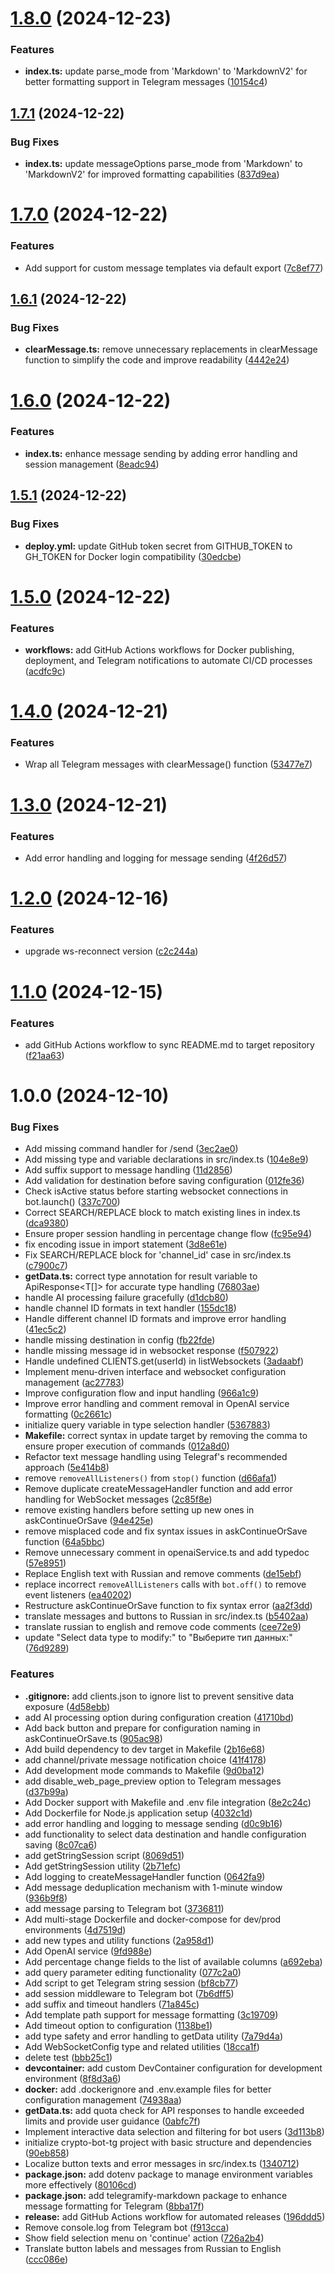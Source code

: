 # [1.8.0](https://github.com/cryptoscan-pro/crypto-bot-tg/compare/v1.7.1...v1.8.0) (2024-12-23)


### Features

* **index.ts:** update parse_mode from 'Markdown' to 'MarkdownV2' for better formatting support in Telegram messages ([10154c4](https://github.com/cryptoscan-pro/crypto-bot-tg/commit/10154c4d683d9b4e3e9a6dc3f43f6badac85e50b))

## [1.7.1](https://github.com/cryptoscan-pro/crypto-bot-tg/compare/v1.7.0...v1.7.1) (2024-12-22)


### Bug Fixes

* **index.ts:** update messageOptions parse_mode from 'Markdown' to 'MarkdownV2' for improved formatting capabilities ([837d9ea](https://github.com/cryptoscan-pro/crypto-bot-tg/commit/837d9ea160aa87e94fd9b74ae56771735c048f28))

# [1.7.0](https://github.com/cryptoscan-pro/crypto-bot-tg/compare/v1.6.1...v1.7.0) (2024-12-22)


### Features

* Add support for custom message templates via default export ([7c8ef77](https://github.com/cryptoscan-pro/crypto-bot-tg/commit/7c8ef776f086643c08e80272f85b3774b9a0aa42))

## [1.6.1](https://github.com/cryptoscan-pro/crypto-bot-tg/compare/v1.6.0...v1.6.1) (2024-12-22)


### Bug Fixes

* **clearMessage.ts:** remove unnecessary replacements in clearMessage function to simplify the code and improve readability ([4442e24](https://github.com/cryptoscan-pro/crypto-bot-tg/commit/4442e24a0bef57a9715acfa910f3372c0e345807))

# [1.6.0](https://github.com/cryptoscan-pro/crypto-bot-tg/compare/v1.5.1...v1.6.0) (2024-12-22)


### Features

* **index.ts:** enhance message sending by adding error handling and session management ([8eadc94](https://github.com/cryptoscan-pro/crypto-bot-tg/commit/8eadc9492494fcd0030fce733e91b66f6ee48383))

## [1.5.1](https://github.com/cryptoscan-pro/crypto-bot-tg/compare/v1.5.0...v1.5.1) (2024-12-22)


### Bug Fixes

* **deploy.yml:** update GitHub token secret from GITHUB_TOKEN to GH_TOKEN for Docker login compatibility ([30edcbe](https://github.com/cryptoscan-pro/crypto-bot-tg/commit/30edcbee3e2cdedafa5e01d597d091c59c548f2f))

# [1.5.0](https://github.com/cryptoscan-pro/crypto-bot-tg/compare/v1.4.0...v1.5.0) (2024-12-22)


### Features

* **workflows:** add GitHub Actions workflows for Docker publishing, deployment, and Telegram notifications to automate CI/CD processes ([acdfc9c](https://github.com/cryptoscan-pro/crypto-bot-tg/commit/acdfc9c0ef3eb7dac15aabdd76970774fce2819c))

# [1.4.0](https://github.com/cryptoscan-pro/crypto-bot-tg/compare/v1.3.0...v1.4.0) (2024-12-21)


### Features

* Wrap all Telegram messages with clearMessage() function ([53477e7](https://github.com/cryptoscan-pro/crypto-bot-tg/commit/53477e7a40cce0e5a2ebcf74934d00f21e3449f2))

# [1.3.0](https://github.com/cryptoscan-pro/crypto-bot-tg/compare/v1.2.0...v1.3.0) (2024-12-21)


### Features

* Add error handling and logging for message sending ([4f26d57](https://github.com/cryptoscan-pro/crypto-bot-tg/commit/4f26d57664a961220684d0e6be15a74c6383bd81))

# [1.2.0](https://github.com/cryptoscan-pro/crypto-bot-tg/compare/v1.1.0...v1.2.0) (2024-12-16)


### Features

* upgrade ws-reconnect version ([c2c244a](https://github.com/cryptoscan-pro/crypto-bot-tg/commit/c2c244a2a9493ddc22611dbd4d9b26d5e17c6126))

# [1.1.0](https://github.com/cryptoscan-pro/crypto-bot-tg/compare/v1.0.0...v1.1.0) (2024-12-15)


### Features

* add GitHub Actions workflow to sync README.md to target repository ([f21aa63](https://github.com/cryptoscan-pro/crypto-bot-tg/commit/f21aa6350cf5e5e3cb2a364fe25510e431a63386))

# 1.0.0 (2024-12-10)


### Bug Fixes

* Add missing command handler for /send ([3ec2ae0](https://github.com/cryptoscan-pro/crypto-bot-tg/commit/3ec2ae0d68490c0fa691be85a4dcde17151801cb))
* Add missing type and variable declarations in src/index.ts ([104e8e9](https://github.com/cryptoscan-pro/crypto-bot-tg/commit/104e8e9b9688d4bfdfc8ec1b15f32f7f6112646b))
* Add suffix support to message handling ([11d2856](https://github.com/cryptoscan-pro/crypto-bot-tg/commit/11d28569ca2f0055531bd82242fc2e4a1d3bc0f3))
* Add validation for destination before saving configuration ([012fe36](https://github.com/cryptoscan-pro/crypto-bot-tg/commit/012fe366506556aeab454bda9e8362d3c0504bc1))
* Check isActive status before starting websocket connections in bot.launch() ([337c700](https://github.com/cryptoscan-pro/crypto-bot-tg/commit/337c700e426668db138a22b85bcda5df039c14f6))
* Correct SEARCH/REPLACE block to match existing lines in index.ts ([dca9380](https://github.com/cryptoscan-pro/crypto-bot-tg/commit/dca9380b2256155490907ed79bfd3e74ebc70149))
* Ensure proper session handling in percentage change flow ([fc95e94](https://github.com/cryptoscan-pro/crypto-bot-tg/commit/fc95e94aed3c8cb144f0913a731f371b9fa67f55))
* fix encoding issue in import statement ([3d8e61e](https://github.com/cryptoscan-pro/crypto-bot-tg/commit/3d8e61ed474e161769baec992956dbf00b427e5f))
* Fix SEARCH/REPLACE block for 'channel_id' case in src/index.ts ([c7900c7](https://github.com/cryptoscan-pro/crypto-bot-tg/commit/c7900c764ff5d7f34f4d771157369379f6676d9f))
* **getData.ts:** correct type annotation for result variable to ApiResponse<T[]> for accurate type handling ([76803ae](https://github.com/cryptoscan-pro/crypto-bot-tg/commit/76803ae713ea59df36a86fb05afe35192761f97c))
* handle AI processing failure gracefully ([d1dcb80](https://github.com/cryptoscan-pro/crypto-bot-tg/commit/d1dcb80cbcf2a1ad6b27107ce1d9b340dee52a97))
* handle channel ID formats in text handler ([155dc18](https://github.com/cryptoscan-pro/crypto-bot-tg/commit/155dc18c8d729db74143e07c3238ad838a1e6b5e))
* Handle different channel ID formats and improve error handling ([41ec5c2](https://github.com/cryptoscan-pro/crypto-bot-tg/commit/41ec5c2c6ea8fc702ffc956eeb3188fdbd8120c2))
* handle missing destination in config ([fb22fde](https://github.com/cryptoscan-pro/crypto-bot-tg/commit/fb22fdea22abd9a1cb6a8fc4f9148f8e000acf2d))
* handle missing message id in websocket response ([f507922](https://github.com/cryptoscan-pro/crypto-bot-tg/commit/f5079221c731d2485f3a786c4b0f986442028a03))
* Handle undefined CLIENTS.get(userId) in listWebsockets ([3adaabf](https://github.com/cryptoscan-pro/crypto-bot-tg/commit/3adaabf406dc6684589d432139dc17d039a98453))
* Implement menu-driven interface and websocket configuration management ([ac27783](https://github.com/cryptoscan-pro/crypto-bot-tg/commit/ac27783e932afcbd18002cb0445c199cd1b65df3))
* Improve configuration flow and input handling ([966a1c9](https://github.com/cryptoscan-pro/crypto-bot-tg/commit/966a1c9abbe6bbafd5d98b82d8ea8836f590ad2b))
* Improve error handling and comment removal in OpenAI service formatting ([0c2661c](https://github.com/cryptoscan-pro/crypto-bot-tg/commit/0c2661c004f23279b014a9f0c28b5710e0534067))
* initialize query variable in type selection handler ([5367883](https://github.com/cryptoscan-pro/crypto-bot-tg/commit/5367883ad7f877472839da40fc003181583e6fb1))
* **Makefile:** correct syntax in update target by removing the comma to ensure proper execution of commands ([012a8d0](https://github.com/cryptoscan-pro/crypto-bot-tg/commit/012a8d040f681b301578dbc5f3220303391a7b97))
* Refactor text message handling using Telegraf's recommended approach ([5e414b8](https://github.com/cryptoscan-pro/crypto-bot-tg/commit/5e414b818052b4fd092bb489de11274c72122c9b))
* remove `removeAllListeners()` from `stop()` function ([d66afa1](https://github.com/cryptoscan-pro/crypto-bot-tg/commit/d66afa12b29c37636ae67e68811c1e25551e3ea6))
* Remove duplicate createMessageHandler function and add error handling for WebSocket messages ([2c85f8e](https://github.com/cryptoscan-pro/crypto-bot-tg/commit/2c85f8e20b8943b4c64cfe8708eb45acf65d7b8b))
* remove existing handlers before setting up new ones in askContinueOrSave ([94e425e](https://github.com/cryptoscan-pro/crypto-bot-tg/commit/94e425e57b425f5e8b6d31b5b362d7f2085ae044))
* remove misplaced code and fix syntax issues in askContinueOrSave function ([64a5bbc](https://github.com/cryptoscan-pro/crypto-bot-tg/commit/64a5bbc0cbff51ccc32f20a8a9b2dc0781152308))
* Remove unnecessary comment in openaiService.ts and add typedoc ([57e8951](https://github.com/cryptoscan-pro/crypto-bot-tg/commit/57e89513186666f27115f0c20045d21f38429e61))
* Replace English text with Russian and remove comments ([de15ebf](https://github.com/cryptoscan-pro/crypto-bot-tg/commit/de15ebfda863294cda12c5516ba70bda7c25dcda))
* replace incorrect `removeAllListeners` calls with `bot.off()` to remove event listeners ([ea40202](https://github.com/cryptoscan-pro/crypto-bot-tg/commit/ea40202309ebc72bbc19b2e59715eff5b63fb92c))
* Restructure askContinueOrSave function to fix syntax error ([aa2f3dd](https://github.com/cryptoscan-pro/crypto-bot-tg/commit/aa2f3dd3721ba9d77cb61f5c22335aac2e6aee6f))
* translate messages and buttons to Russian in src/index.ts ([b5402aa](https://github.com/cryptoscan-pro/crypto-bot-tg/commit/b5402aab0c53fb24cde15749904e542e0720cc2d))
* translate russian to english and remove code comments ([cee72e9](https://github.com/cryptoscan-pro/crypto-bot-tg/commit/cee72e902840bba724a5825e658237893ba47320))
* update "Select data type to modify:" to "Выберите тип данных:" ([76d9289](https://github.com/cryptoscan-pro/crypto-bot-tg/commit/76d9289bf1110ad404287304f8fcfa589bf63099))


### Features

* **.gitignore:** add clients.json to ignore list to prevent sensitive data exposure ([4d58ebb](https://github.com/cryptoscan-pro/crypto-bot-tg/commit/4d58ebb2cbc1258fb0bad978c2622879b9cab21b))
* add AI processing option during configuration creation ([41710bd](https://github.com/cryptoscan-pro/crypto-bot-tg/commit/41710bd2e748f1ba0495c57ddb4500e552df7fef))
* Add back button and prepare for configuration naming in askContinueOrSave.ts ([905ac98](https://github.com/cryptoscan-pro/crypto-bot-tg/commit/905ac984b8d079eb24a2a49cc0da9a8601dbda19))
* Add build dependency to dev target in Makefile ([2b16e68](https://github.com/cryptoscan-pro/crypto-bot-tg/commit/2b16e683ed490a34f69b32cf99e1318abc2cd4c4))
* add channel/private message notification choice ([41f4178](https://github.com/cryptoscan-pro/crypto-bot-tg/commit/41f4178baa2db1de8b6726886388dedbd10cd8ae))
* Add development mode commands to Makefile ([9d0ba12](https://github.com/cryptoscan-pro/crypto-bot-tg/commit/9d0ba126057ea9c4c6b86f2a22d2fe9d32189051))
* add disable_web_page_preview option to Telegram messages ([d37b99a](https://github.com/cryptoscan-pro/crypto-bot-tg/commit/d37b99a42f83ce7542f985c48cc5f6b92546c129))
* Add Docker support with Makefile and .env file integration ([8e2c24c](https://github.com/cryptoscan-pro/crypto-bot-tg/commit/8e2c24c78d5ac72a410c9f1826ed409eb989bc88))
* Add Dockerfile for Node.js application setup ([4032c1d](https://github.com/cryptoscan-pro/crypto-bot-tg/commit/4032c1dc8acc32a68dab25ef59424de8724c6720))
* add error handling and logging to message sending ([d0c9b16](https://github.com/cryptoscan-pro/crypto-bot-tg/commit/d0c9b163676b90508df6ee968ac3d127fe882151))
* add functionality to select data destination and handle configuration saving ([8c07ca6](https://github.com/cryptoscan-pro/crypto-bot-tg/commit/8c07ca68ccf3d1bb5eeeedd947a55ab605c4bb86))
* add getStringSession script ([8069d51](https://github.com/cryptoscan-pro/crypto-bot-tg/commit/8069d51b30a4d81f66f59e81ccd616a1fd775eac))
* Add getStringSession utility ([2b71efc](https://github.com/cryptoscan-pro/crypto-bot-tg/commit/2b71efc211614298c863b2295559cf0015fede48))
* Add logging to createMessageHandler function ([0642fa9](https://github.com/cryptoscan-pro/crypto-bot-tg/commit/0642fa9d6ce1e29304caf2e8de955bcfffcf4c5d))
* Add message deduplication mechanism with 1-minute window ([936b9f8](https://github.com/cryptoscan-pro/crypto-bot-tg/commit/936b9f8c32014f16d1aa4ab1cffe3b398e7169f3))
* add message parsing to Telegram bot ([3736811](https://github.com/cryptoscan-pro/crypto-bot-tg/commit/373681138d382c9e9b89dc7e3f290307b9e35837))
* Add multi-stage Dockerfile and docker-compose for dev/prod environments ([4d7519d](https://github.com/cryptoscan-pro/crypto-bot-tg/commit/4d7519d770d2974c92c59d12a4507d969faff60d))
* add new types and utility functions ([2a958d1](https://github.com/cryptoscan-pro/crypto-bot-tg/commit/2a958d1d738a15a56520ad2987eb78d4fd8fe4dd))
* Add OpenAI service ([9fd988e](https://github.com/cryptoscan-pro/crypto-bot-tg/commit/9fd988e623b42e5cb128ad14a98608da8fac0ce6))
* Add percentage change fields to the list of available columns ([a692eba](https://github.com/cryptoscan-pro/crypto-bot-tg/commit/a692ebab94860eaceec78a7c67e8d8d125f75eaa))
* add query parameter editing functionality ([077c2a0](https://github.com/cryptoscan-pro/crypto-bot-tg/commit/077c2a0795a35e2cb2c05d4945001e5ec3462ab8))
* Add script to get Telegram string session ([bf8cb77](https://github.com/cryptoscan-pro/crypto-bot-tg/commit/bf8cb77d93e1d33f5b2756bea8f04c7b638c5662))
* add session middleware to Telegram bot ([7b6dff5](https://github.com/cryptoscan-pro/crypto-bot-tg/commit/7b6dff55e07bfc0f2b484b3a929caf8beb82bb1e))
* add suffix and timeout handlers ([71a845c](https://github.com/cryptoscan-pro/crypto-bot-tg/commit/71a845c073af7f1d7e665851dab2c9b37b10814e))
* Add template path support for message formatting ([3c19709](https://github.com/cryptoscan-pro/crypto-bot-tg/commit/3c1970996acb42066e725f822c958e72c3290647))
* Add timeout option to configuration ([1138be1](https://github.com/cryptoscan-pro/crypto-bot-tg/commit/1138be121f407d289667a6a3fa93cb8a8e3b2f5b))
* add type safety and error handling to getData utility ([7a79d4a](https://github.com/cryptoscan-pro/crypto-bot-tg/commit/7a79d4a48b069c6da9c44c08280e9cdb640a74ff))
* Add WebSocketConfig type and related utilities ([18cca1f](https://github.com/cryptoscan-pro/crypto-bot-tg/commit/18cca1fd9a391a8fa1d8bc691791d1de5bee28db))
* delete test ([bbb25c1](https://github.com/cryptoscan-pro/crypto-bot-tg/commit/bbb25c1e32599f4b3a878ce9682527976aa80055))
* **devcontainer:** add custom DevContainer configuration for development environment ([8f8d3a6](https://github.com/cryptoscan-pro/crypto-bot-tg/commit/8f8d3a6dab544681712592ab38b1b7ac4a31e4b7))
* **docker:** add .dockerignore and .env.example files for better configuration management ([74938aa](https://github.com/cryptoscan-pro/crypto-bot-tg/commit/74938aa1fa3dd3aa263a1a32ee538f15dc4c513c))
* **getData.ts:** add quota check for API responses to handle exceeded limits and provide user guidance ([0abfc7f](https://github.com/cryptoscan-pro/crypto-bot-tg/commit/0abfc7f7981aa1da4874318d4dcaa06cf7fd42eb))
* Implement interactive data selection and filtering for bot users ([3d113b8](https://github.com/cryptoscan-pro/crypto-bot-tg/commit/3d113b81f838bc2ca2026d8e14e8e0d232edbd50))
* initialize crypto-bot-tg project with basic structure and dependencies ([90eb858](https://github.com/cryptoscan-pro/crypto-bot-tg/commit/90eb858571aa2cfe83445a8460284861a636b4f7))
* Localize button texts and error messages in src/index.ts ([1340712](https://github.com/cryptoscan-pro/crypto-bot-tg/commit/1340712cab78e40f2122306fa421af416a079298))
* **package.json:** add dotenv package to manage environment variables more effectively ([80106cd](https://github.com/cryptoscan-pro/crypto-bot-tg/commit/80106cd30de3a01695629f03ecc3c6f898eeb4b3))
* **package.json:** add telegramify-markdown package to enhance message formatting for Telegram ([8bba17f](https://github.com/cryptoscan-pro/crypto-bot-tg/commit/8bba17f89f8111e50ae0279201b44f89ff10ab12))
* **release:** add GitHub Actions workflow for automated releases ([196ddd5](https://github.com/cryptoscan-pro/crypto-bot-tg/commit/196ddd5c51b1de18a20b8f24285f46163adbe9e8))
* Remove console.log from Telegram bot ([f913cca](https://github.com/cryptoscan-pro/crypto-bot-tg/commit/f913cca5c23bb3ab17feef7c8a09054d1f35de76))
* Show field selection menu on 'continue' action ([726a2b4](https://github.com/cryptoscan-pro/crypto-bot-tg/commit/726a2b40b15e09f0e7eaec32971d75ba4fb61d4c))
* Translate button labels and messages from Russian to English ([ccc086e](https://github.com/cryptoscan-pro/crypto-bot-tg/commit/ccc086e1b77926eb672d2121f4db732a0b93d0f6))
